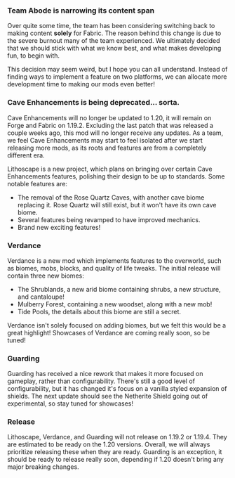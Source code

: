 ### Team Abode is narrowing its content span
Over quite some time, the team has been considering switching back to making content **solely** for Fabric. The reason behind this change is due to the severe burnout many of the team experienced. We ultimately decided that we should stick with what we know best, and what makes developing fun, to begin with.

This decision may seem weird, but I hope you can all understand. Instead of finding ways to implement a feature on two platforms, we can allocate more development time to making our mods even better!

### Cave Enhancements is being deprecated... sorta.
Cave Enhancements will no longer be updated to 1.20, it will remain on Forge and Fabric on 1.19.2. Excluding the last patch that was released a couple weeks ago, this mod will no longer receive any updates. As a team, we feel Cave Enhancements may start to feel isolated after we start releasing more mods, as its roots and features are from a completely different era.

Lithoscape is a new project, which plans on bringing over certain Cave Enhancements features, polishing their design to be up to standards. Some notable features are:

* The removal of the Rose Quartz Caves, with another cave biome replacing it. Rose Quartz will still exist, but it won't have its own cave biome.
* Several features being revamped to have improved mechanics.
* Brand new exciting features!

### Verdance
Verdance is a new mod which implements features to the overworld, such as biomes, mobs, blocks, and quality of life tweaks. The initial release will contain three new biomes:

* The Shrublands, a new arid biome containing shrubs, a new structure, and cantaloupe!
* Mulberry Forest, containing a new woodset, along with a new mob!
* Tide Pools, the details about this biome are still a secret.

Verdance isn't solely focused on adding biomes, but we felt this would be a great highlight! Showcases of Verdance are coming really soon, so be tuned!

### Guarding
Guarding has received a nice rework that makes it more focused on gameplay, rather than configurability. There's still a good level of configurability, but it has changed it's focus on a vanilla styled expansion of shields.
The next update should see the Netherite Shield going out of experimental, so stay tuned for showcases!

### Release
Lithoscape, Verdance, and Guarding will not release on 1.19.2 or 1.19.4. They are estimated to be ready on the 1.20 versions. Overall, we will always prioritize releasing these when they are ready.
Guarding is an exception, it should be ready to release really soon, depending if 1.20 doesn't bring any major breaking changes.

